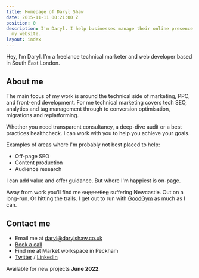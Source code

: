 ```yaml
---
title: Homepage of Daryl Shaw
date: 2015-11-11 00:21:00 Z
position: 0
description: I'm Daryl. I help businesses manage their online presence. Welcome to
  my website.
layout: index
---
```


Hey, I’m Daryl. I’m a freelance technical marketer and web developer based in South East London.

## About me

The main focus of my work is around the technical side of marketing, PPC, and front-end development. For me technical marketing covers tech SEO, analytics and tag management through to conversion optimisation, migrations and replatforming.

Whether you need transparent consultancy, a deep-dive audit or a best practices healthcheck. I can work with you to help you achieve your goals.

Examples of areas where I'm probably not best placed to help:

* Off-page SEO
* Content production
* Audience research

I can add value and offer guidance. But where I'm happiest is on-page.

Away from work you'll find me ~~supporting~~ suffering Newcastle. Out on a long-run. Or hitting the trails. I get out to run with [GoodGym](https://www.goodgym.org/) as much as I can.

## Contact me

* Email me at [daryl@darylshaw.co.uk](mailto:daryl@darylshaw.co.uk)
* [Book a call](https://fantastical.app/darylshaw/15-min-call)
* Find me at Market workspace in Peckham
* [Twitter](https://twitter.com/daryl_shaw) / [LinkedIn](https://www.linkedin.com/in/daryl-shaw/)

Available for new projects **June 2022**.
